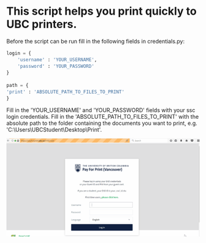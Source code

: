 # This script helps you print quickly to UBC printers.

Before the script can be run fill in the following fields in credentials.py:
```python
login = {
    'username' : 'YOUR_USERNAME',
    'password' : 'YOUR_PASSWORD'
}

path = {
'print' : 'ABSOLUTE_PATH_TO_FILES_TO_PRINT'
}
```

Fill in the 'YOUR_USERNAME' and 'YOUR_PASSWORD' fields with your ssc login credentials. Fill in the 'ABSOLUTE_PATH_TO_FILES_TO_PRINT' with the absolute path to the folder containing the documents you want to print, e.g. 'C:\\Users\\UBCStudent\\Desktop\\Print'.

![The script in action](https://github.com/VanderpoelLiam/PrintingScript/blob/master/printingScriptInAction.gif)
